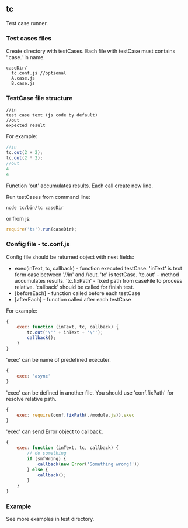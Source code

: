 ## tc
Test case runner.

### Test cases files
Create directory with testCases. Each file with testCase must contains '.case.' in name. 
```
caseDir/
  tc.conf.js //optional
  A.case.js
  B.case.js
```

### TestCase file structure
```
//in
test case text (js code by default)
//out
expected result
```

For example:
```javascript
//in
tc.out(2 + 2);
tc.out(2 * 2);
//out
4
4
```
Function 'out' accumulates results. Each call create new line.

Run testCases from command line:
```
node tc/bin/tc caseDir
```
or from js:
```javascript
require('ts').run(caseDir);
```

### Config file - tc.conf.js
Config file should be returned object with next fields:
  * exec(inText, tc, callback) - function executed testCase. 'inText' is text form case between '//in' and //out. 'tc' is testCase. 'tc.out' - method accumulates results. 'tc.fixPath' - fixed path from caseFile to process relative. 'callback' should be called for finish test.
  * [beforeEach] - function called before each testCase
  * [afterEach] - function called after each testCase

For example:
```javascript
{
    exec: function (inText, tc, callback) {
        tc.out('\'' + inText + '\'');
        callback();
    }
}
```
'exec' can be name of predefined executer. 
```javascript
{
    exec: 'async'
}
```
'exec' can be defined in another file. You should use 'conf.fixPath' for resolve relative path.
```javascript
{
    exec: require(conf.fixPath(./module.js)).exec
}
```
'exec' can send Error object to callback.
```javascript
{
    exec: function (inText, tc, callback) {
        // do something
        if (smfWrong) {
            callback(new Error('Something wrong!'))
        } else {
            callback();
        }
    }
}
```

### Example
See more examples in test directory.
